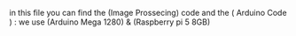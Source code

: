in this file you can find the (Image Prossecing) code and the ( Arduino Code ) :
we use (Arduino Mega 1280) & (Raspberry pi 5 8GB)
